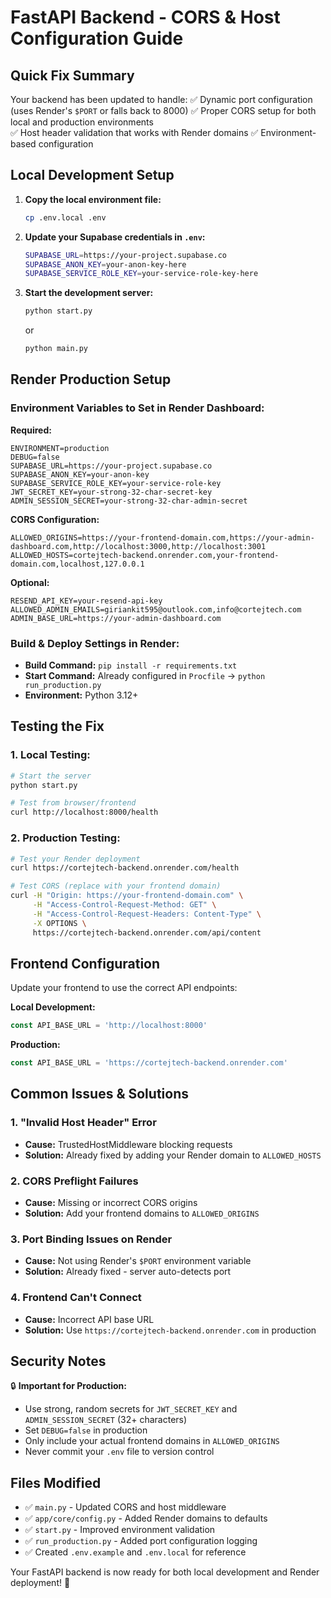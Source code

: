 # FastAPI Backend - CORS & Host Configuration Guide

## Quick Fix Summary

Your backend has been updated to handle:
✅ Dynamic port configuration (uses Render's `$PORT` or falls back to 8000)
✅ Proper CORS setup for both local and production environments  
✅ Host header validation that works with Render domains
✅ Environment-based configuration

## Local Development Setup

1. **Copy the local environment file:**
   ```bash
   cp .env.local .env
   ```

2. **Update your Supabase credentials in `.env`:**
   ```bash
   SUPABASE_URL=https://your-project.supabase.co
   SUPABASE_ANON_KEY=your-anon-key-here
   SUPABASE_SERVICE_ROLE_KEY=your-service-role-key-here
   ```

3. **Start the development server:**
   ```bash
   python start.py
   ```
   or
   ```bash
   python main.py
   ```

## Render Production Setup

### Environment Variables to Set in Render Dashboard:

**Required:**
```
ENVIRONMENT=production
DEBUG=false
SUPABASE_URL=https://your-project.supabase.co
SUPABASE_ANON_KEY=your-anon-key
SUPABASE_SERVICE_ROLE_KEY=your-service-role-key
JWT_SECRET_KEY=your-strong-32-char-secret-key
ADMIN_SESSION_SECRET=your-strong-32-char-admin-secret
```

**CORS Configuration:**
```
ALLOWED_ORIGINS=https://your-frontend-domain.com,https://your-admin-dashboard.com,http://localhost:3000,http://localhost:3001
ALLOWED_HOSTS=cortejtech-backend.onrender.com,your-frontend-domain.com,localhost,127.0.0.1
```

**Optional:**
```
RESEND_API_KEY=your-resend-api-key
ALLOWED_ADMIN_EMAILS=giriankit595@outlook.com,info@cortejtech.com
ADMIN_BASE_URL=https://your-admin-dashboard.com
```

### Build & Deploy Settings in Render:

- **Build Command:** `pip install -r requirements.txt`
- **Start Command:** Already configured in `Procfile` → `python run_production.py`
- **Environment:** Python 3.12+

## Testing the Fix

### 1. Local Testing:
```bash
# Start the server
python start.py

# Test from browser/frontend
curl http://localhost:8000/health
```

### 2. Production Testing:
```bash
# Test your Render deployment
curl https://cortejtech-backend.onrender.com/health

# Test CORS (replace with your frontend domain)
curl -H "Origin: https://your-frontend-domain.com" \
     -H "Access-Control-Request-Method: GET" \
     -H "Access-Control-Request-Headers: Content-Type" \
     -X OPTIONS \
     https://cortejtech-backend.onrender.com/api/content
```

## Frontend Configuration

Update your frontend to use the correct API endpoints:

**Local Development:**
```javascript
const API_BASE_URL = 'http://localhost:8000'
```

**Production:**
```javascript
const API_BASE_URL = 'https://cortejtech-backend.onrender.com'
```

## Common Issues & Solutions

### 1. "Invalid Host Header" Error
- **Cause:** TrustedHostMiddleware blocking requests
- **Solution:** Already fixed by adding your Render domain to `ALLOWED_HOSTS`

### 2. CORS Preflight Failures
- **Cause:** Missing or incorrect CORS origins
- **Solution:** Add your frontend domains to `ALLOWED_ORIGINS`

### 3. Port Binding Issues on Render
- **Cause:** Not using Render's `$PORT` environment variable
- **Solution:** Already fixed - server auto-detects port

### 4. Frontend Can't Connect
- **Cause:** Incorrect API base URL
- **Solution:** Use `https://cortejtech-backend.onrender.com` in production

## Security Notes

🔒 **Important for Production:**
- Use strong, random secrets for `JWT_SECRET_KEY` and `ADMIN_SESSION_SECRET` (32+ characters)
- Set `DEBUG=false` in production
- Only include your actual frontend domains in `ALLOWED_ORIGINS`
- Never commit your `.env` file to version control

## Files Modified

- ✅ `main.py` - Updated CORS and host middleware
- ✅ `app/core/config.py` - Added Render domains to defaults
- ✅ `start.py` - Improved environment validation
- ✅ `run_production.py` - Added port configuration logging
- ✅ Created `.env.example` and `.env.local` for reference

Your FastAPI backend is now ready for both local development and Render deployment! 🚀